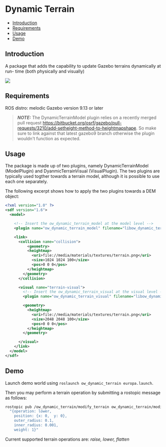 # Dynamic Terrain

- [Introduction](#introduction)
- [Requirements](#requirements)
- [Usage](#usage)
- [Demo](#demo)

## Introduction

A package that adds the capability to update Gazebo terrains dynamically at run-
time (both physically and visually)

![](./misc/scene_dynamic_terrain_no_smooth_1.gif)

## Requirements

ROS distro: melodic
Gazebo version 9.13 or later

> **_NOTE:_** The DynamicTerrainModel plugin relies on a recently merged pull request
https://bitbucket.org/osrf/gazebo/pull-requests/3210/add-setheight-method-to-heightmapshape.
So make sure to link against that latest gazebo9 branch otherwise the plugin wouldn't function as expected.

## Usage

The package is made up of two plugins, namely DynamicTerrainModel (ModelPlugin)
and DyanmicTerrainVisual (VisualPlugin). The two plugins are typically used
togther towards a terrain model, although it is possible to use each one separately.

The following excerpt shows how to apply the two plugins towards a DEM object:

```xml
<?xml version="1.0" ?>
<sdf version="1.6">
  <model>

    <!-- Insert the ow_dynamic_terrain_model at the model level -->
    <plugin name="ow_dynamic_terrain_model" filename="libow_dynamic_terrain_model.so" />

    <link>
      <collision name="collision">
          <geometry>
          <heightmap>
            <uri>file://media/materials/textures/terrain.png</uri>
            <size>1024 1024 100</size>
            <pos>0 0 0</pos>
          </heightmap>
        </geometry>
      </collision>

      <visual name="terrain-visual">
        <!-- Insert the ow_dynamic_terrain_visual at the visual level -->
        <plugin name="ow_dynamic_terrain_visual" filename="libow_dynamic_terrain_visual.so" />

        <geometry>
          <heightmap>
            <uri>file://media/materials/textures/terrain.png</uri>
            <size>2048 2048 100</size>
            <pos>0 0 0</pos>
          </heightmap>
        </geometry>

      </visual>
    </link>
  </model>
</sdf>
```

## Demo

Launch demo world using `roslaunch ow_dynamic_terrain europa.launch`.

Then you may perform a terrain operation by submitting a rostopic message as follows:

```bash
rostopic pub /ow_dynamic_terrain/modify_terrain ow_dynamic_terrain/modify_terrain \
  "{operation: lower,
    position: {x: 0,  y: 0},
    outer_radius: 0.1,
    inner_radius: 0.001,
    weight: 1}"
```

Current supported terrain operations are: _raise, lower, flatten_
